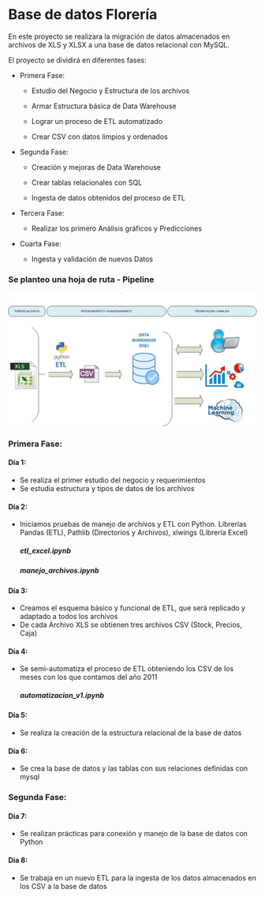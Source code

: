 # Base de datos Florería

En este proyecto se realizara la migración de datos almacenados en archivos de XLS y XLSX a una base de datos relacional con MySQL.

El proyecto se dividirá en diferentes fases:

-	Primera Fase:

      + Estudio del Negocio y Estructura de los archivos

      + Armar Estructura básica de Data Warehouse

      + Lograr un proceso de ETL automatizado

      + Crear CSV con datos limpios y ordenados

-	Segunda Fase:

      + Creación y mejoras de Data Warehouse

      + Crear tablas relacionales con SQL

      + Ingesta de datos obtenidos del proceso de ETL

-	Tercera Fase:

      + Realizar los primero Análisis gráficos y Predicciones 

-	Cuarta Fase:

      + Ingesta y validación de nuevos Datos



### Se planteo una hoja de ruta - Pipeline

![Pipeline](https://github.com/vilarmauricio/Floreria/blob/main/pipeline.jpg)

### Primera Fase:
#### Día 1:

- Se realiza el primer estudio del negocio y requerimientos
- Se estudia estructura y tipos de datos de los archivos

#### Día 2:

- Iniciamos pruebas de manejo de archivos y ETL con Python. Librerías Pandas (ETL), Pathlib (Directorios y Archivos), xlwings (Librería Excel)

   ##### etl_excel.ipynb
   ##### manejo_archivos.ipynb

#### Día 3:

- Creamos el esquema básico y funcional de ETL, que será replicado y adaptado a todos los archivos
- De cada Archivo XLS se obtienen tres archivos CSV (Stock, Precios, Caja)

#### Día 4:

- Se semi-automatiza el proceso de ETL obteniendo los CSV de los meses con los que contamos del año 2011

    ##### automatizacion_v1.ipynb
    
#### Día 5:

- Se realiza la creación de la estructura relacional de la base de datos

#### Día 6:

- Se crea la base de datos y las tablas con sus relaciones definidas con mysql

### Segunda Fase:
#### Día 7: 

- Se realizan prácticas para conexión y manejo de la base de datos con Python

#### Día 8:

- Se trabaja en un nuevo ETL para la ingesta de los datos almacenados en los CSV a la base de datos
